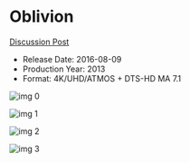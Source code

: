 # Oblivion

[Discussion Post](https://www.avsforum.com/threads/bass-eq-for-filtered-movies.2995212/post-56742940)

* Release Date: 2016-08-09
* Production Year: 2013
* Format: 4K/UHD/ATMOS + DTS-HD MA 7.1

![img 0](https://i.imgur.com/ToNJxvl.jpg)

![img 1](https://i.imgur.com/Q9OSsne.jpg)

![img 2](https://i.imgur.com/gDX2gqZ.jpg)

![img 3](https://i.imgur.com/yLLp51o.png)

